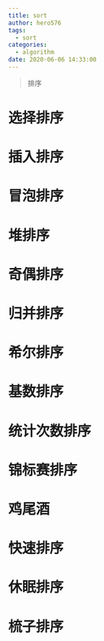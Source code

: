```yaml
---
title: sort
author: hero576
tags:
  - sort
categories:
  - algorithm
date: 2020-06-06 14:33:00
---
```

> 排序
<!--more-->

# 选择排序

# 插入排序

# 冒泡排序

# 堆排序

# 奇偶排序

# 归并排序

# 希尔排序

# 基数排序

# 统计次数排序

# 锦标赛排序

# 鸡尾酒

# 快速排序

# 休眠排序

# 梳子排序

